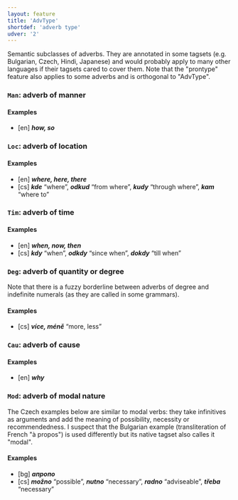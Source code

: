 ```yaml
---
layout: feature
title: 'AdvType'
shortdef: 'adverb type'
udver: '2'
---
```


Semantic subclasses of adverbs. They are annotated in some tagsets
(e.g. Bulgarian, Czech, Hindi, Japanese) and would probably apply to
many other languages if their tagsets cared to cover them. Note that
the "prontype" feature also applies to some adverbs and is orthogonal
to "AdvType".

### <a name="Man">`Man`</a>: adverb of manner

#### Examples

* [en] _<b>how, so</b>_

### <a name="Loc">`Loc`</a>: adverb of location

#### Examples

* [en] _<b>where, here, there</b>_
* [cs] _<b>kde</b>_ “where”, _<b>odkud</b>_ “from where”, _<b>kudy</b>_ “through where”, _<b>kam</b>_ “where to”

### <a name="Tim">`Tim`</a>: adverb of time

#### Examples

* [en] _<b>when, now, then</b>_
* [cs] _<b>kdy</b>_ “when”, _<b>odkdy</b>_ “since when”, _<b>dokdy</b>_ “till when”

### <a name="Deg">`Deg`</a>: adverb of quantity or degree

Note that there is a fuzzy borderline between adverbs of degree and
indefinite numerals (as they are called in some grammars).

#### Examples

* [cs] _<b>více, méně</b>_ “more, less”

### <a name="Cau">`Cau`</a>: adverb of cause

#### Examples

* [en] _<b>why</b>_

### <a name="Mod">`Mod`</a>: adverb of modal nature

The Czech examples below are similar to modal verbs: they take
infinitives as arguments and add the meaning of possibility, necessity
or recommendedness. I suspect that the Bulgarian example
(transliteration of French "à propos") is used differently but its
native tagset also calles it "modal".

#### Examples

* [bg] _<b>апропо</b>_
* [cs] _<b>možno</b>_ “possible”, _<b>nutno</b>_ “necessary”, _<b>radno</b>_ “adviseable”, _<b>třeba</b>_ “necessary”

<!-- Interlanguage links updated Po 6. listopadu 2023, 21:41:34 CET -->
